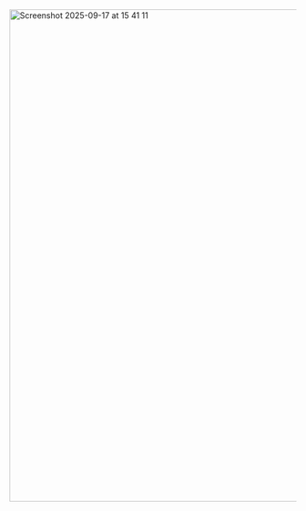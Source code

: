 <img width="612" height="863" alt="Screenshot 2025-09-17 at 15 41 11" src="https://github.com/user-attachments/assets/3fa064f2-44c3-435a-8b7a-a40568e8c716" />
